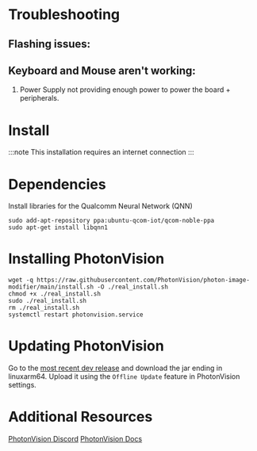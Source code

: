 # Troubleshooting

## Flashing issues:

## Keyboard and Mouse aren't working:
1. Power Supply not providing enough power to power the board + peripherals.

# Install
:::note
This installation requires an internet connection
:::

# Dependencies

Install libraries for the Qualcomm Neural Network (QNN)

```
sudo add-apt-repository ppa:ubuntu-qcom-iot/qcom-noble-ppa
sudo apt-get install libqnn1
```
# Installing PhotonVision

```
wget -q https://raw.githubusercontent.com/PhotonVision/photon-image-modifier/main/install.sh -O ./real_install.sh
chmod +x ./real_install.sh
sudo ./real_install.sh
rm ./real_install.sh
systemctl restart photonvision.service
```

# Updating PhotonVision

Go to the [most recent dev release](https://github.com/PhotonVision/photonvision/releases/tag/Dev) and download the jar ending in linuxarm64. Upload it using the `Offline Update` feature in PhotonVision settings.

# Additional Resources

[PhotonVision Discord](https://discord.gg/wYxTwym)
[PhotonVision Docs](https://docs.photonvision.org)
